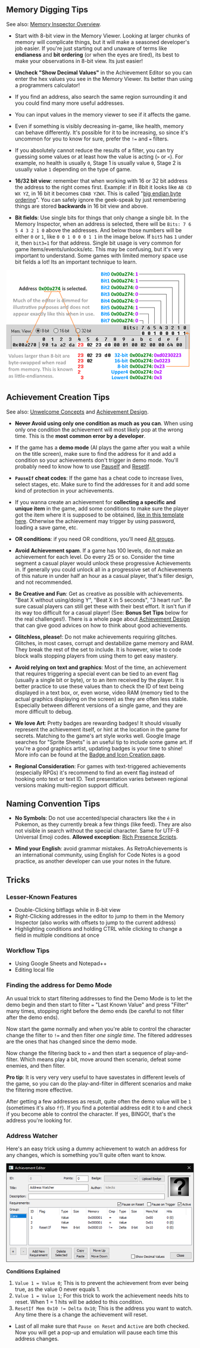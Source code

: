 ## Memory Digging Tips

See also: [Memory Inspector Overview](Memory-Inspector-Overview).

- Start with 8-bit view in the Memory Viewer. Looking at larger chunks of memory will complicate things, but it will make a seasoned developer's job easier. If you're just starting out and unaware of terms like **endianess** and **bit ordering** (or when the eyes are tired), its best to make your observations in 8-bit view. Its just easier!

- **Uncheck "Show Decimal Values"** in the Achievement Editor so you can enter the hex values you see in the Memory Viewer. Its better than using a programmers calculator!

- If you find an address, also search the same region surrounding it and you could find many more useful addresses.

- You can input values in the memory viewer to see if it affects the game.

- Even if something is visibly decreasing in-game, like health, memory can behave differently. It's possible for it to be increasing, so since it's uncommon for you to know for sure, prefer the `!=` and `=` filters.

- If you absolutely cannot reduce the results of a filter, you can try guessing some values or at least how the value is acting (`>` or `<`). For example, no health is usually `0`, Stage 1 is usually value `0`, Stage 2 is usually value `1` depending on the type of game.

- **16/32 bit view**: remember that when working with 16 or 32 bit address the address to the right comes first. Example: if in 8bit it looks like `AB CD WX YZ`, in 16 bit it becomes `CDAB YZWX`. This is called "[big endian byte ordering](https://en.wikipedia.org/wiki/Endianness#Big-endian)". You can safely ignore the geek-speak by just remembering things are stored **backwards** in 16 bit view and above.

- **Bit fields**: Use single bits for things that only change a single bit. In the Memory Inspector, when an address is selected, there will be `Bits: 7 6 5 4 3 2 1 0` above the addresses. And below those numbers will be either `0` or `1`, like `0 0 1 0 0 0 1 1` in the image below. If `bit5` has `1` under it, then `bit3=1` for that address. Single bit usage is very common for game items/events/unlocks/etc. This may be confusing, but it's very important to understand. Some games with limited memory space use bit fields a lot! Its an important technique to learn.

![memsizes](/development/images/memsizes.png)


## Achievement Creation Tips

See also: [Unwelcome Concepts](Developers-Code-of-Conduct#unwelcome-concepts) and [Achievement Design](Achievement-Design).

- **~~Never~~ Avoid using only one condition as much as you can**. When using only one condition the achievement will most likely pop at the wrong time.  This is the **most common error by a developer**.

- If the game has a **demo mode** (AI plays the game after you wait a while on the title screen), make sure to find the address for it and add a condition so your achievements don't trigger in demo mode. You'll probably need to know how to use [PauseIf](Achievement-Logic-Features#pauseif) and [ResetIf](Achievement-Logic-Features#resetif).

- **`PauseIf` cheat codes**: If the game has a cheat code to increase lives, select stages, etc. Make sure to find the addresses for it and add some kind of protection in your achievements.

- If you wanna create an achievement for **collecting a specific and unique item** in the game, add some conditions to make sure the player got the item where it is supposed to be obtained, [like in this template here](Achievement-Templates#collect-an-item-in-a-specific-level). Otherwise the achievement may trigger by using password, loading a save game, etc.

- **OR conditions**: if you need OR conditions, you'll need [Alt groups](Achievement-Logic-Features#alt-groups).

- **Avoid Achievement spam**. If a game has 100 levels, do not make an achievement for each level. Do every 25 or so. Consider the time segment a casual player would unlock these progressive Achievements in. If generally you could unlock all in a progressive set of Achievements of this nature in under half an hour as a casual player, that's filler design, and not recommended.

- **Be Creative and Fun**: Get as creative as possible with achievements. "Beat X without using/doing Y", "Beat X in 5 seconds", "3 heart run". Be sure casual players can still get these with their best effort. It isn't fun if its way too difficult for a casual player!  (See:  **Bonus Set Tips** below for the real challenges!). There is a whole page about [Achievement Design](Achievement-Design) that can give good advices on how to think about good achievements.

- **Glitchless, please!**: Do not make achievements requiring glitches. Glitches, in most cases, corrupt and destabilize game memory and RAM. They break the rest of the set to include. It is however, wise to code block walls stopping players from using them to get easy mastery.

- **Avoid relying on text and graphics**: Most of the time, an achievement that requires triggering a special event can be tied to an event flag (usually a single bit or byte), or to an item received by the player. It is better practice to use these values than to check the ID of text being displayed in a text box, or, even worse, video RAM (memory tied to the actual graphics displaying on the screen) as they are often less stable. Especially between different versions of a single game, and they are more difficult to debug.

- **We love Art**:  Pretty badges are rewarding badges! It should visually represent the achievement itself, or hint at the location in the game for secrets.  Matching to the game's art style works well.  Google Image searches for "Sprite Sheets" is an useful tip to include some game art. If you're a good graphics artist, updating badges is your time to shine! More info can be found at the [Badge and Icon Creation page](Badge-and-Icon-Creation).

- **Regional Consideration**: For games with text-triggered achievements (especially RPGs) it's recommend to find an event flag instead of hooking onto text or text ID. Text presentation varies between regional versions making multi-region support difficult.


## Naming Convention Tips

- **No Symbols**: Do not use accented/special characters like the `é` in Pokemon, as they currently break a few things (like feed). They are also not visible in search without the special character. Same for UTF-8 Universal Emoji codes. **Allowed exception**: [Rich Presence Scripts](Rich-Presence).

- **Mind your English**: avoid grammar mistakes. As RetroAchievements is an international community, using English for Code Notes is a good practice, as another developer can use your notes in the future.

## Tricks

### Lesser-Known Features
  - Double-Clicking bitflags while in 8-bit view
  - Right-Clicking addresses in the editor to jump to them in the Memory Inspector (also works with offsets to jump to the current address)
  - Highlighting conditions and holding CTRL while clicking to change a field in multiple conditions at once

### Workflow Tips
  - Using Google Sheets and Notepad++
  - Editing local file

### Finding the address for Demo Mode

An usual trick to start filtering addresses to find the Demo Mode is to let the demo begin and then start to filter `=` "Last Known Value" and press "Filter" many times, stopping right before the demo ends (be careful to not filter after the demo ends).

Now start the game normally and when you're able to control the character change the filter to `!=` and then filter *one single time*. The filtered addresses are the ones that has changed since the demo mode.

Now change the filtering back to `=` and then start a sequence of play-and-filter. Which means play a bit, move around then scenario, defeat some enemies, and then filter.

**Pro tip**: It is very very very useful to have savestates in different levels of the game, so you can do the play-and-filter in different scenarios and make the filtering more effective.

After getting a few addresses as result, quite often the demo value will be `1` (sometimes it's also `ff`). If you find a potential address edit it to `0` and check if you become able to control the character. If yes, BINGO!, that's the address you're looking for.


### Address Watcher

Here's an easy trick using a dummy achievement to watch an address for any changes, which is something you'll quite often want to know.

![](/development/images/address-watcher.png)

**Conditions Explained**  

1. ``Value 1 = Value 0``; This is to prevent the achievement from ever being true, as the value 0 never equals 1.
2. ``Value 1 = Value 1``; For this trick to work the achievement needs hits to reset. When 1 = 1 hits will be added to this condition.
3. ``ResetIf Mem 0x10 != Delta 0x10``; This is the address you want to watch. Any time there is a change the achievement will reset.

- Last of all make sure that ``Pause on Reset`` and ``Active`` are both checked. Now you will get a pop-up and emulation will pause each time this address changes.

